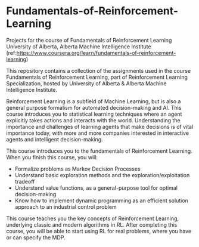# Fundamentals-of-Reinforcement-Learning
Projects for the course of Fundamentals of Reinforcement Learning University of Alberta, Alberta Machine Intelligence Institute (ref:https://www.coursera.org/learn/fundamentals-of-reinforcement-learning)


This repository contains a collection of the assignments used in the course Fundamentals of Reinforcement Learning, part of Reinforcement Learning Specialization, hosted by University of Alberta & Alberta Machine Intelligence Institute.

Reinforcement Learning is a subfield of Machine Learning, but is also a general purpose formalism for automated decision-making and AI. This course introduces you to statistical learning techniques where an agent explicitly takes actions and interacts with the world. Understanding the importance and challenges of learning agents that make decisions is of vital importance today, with more and more companies interested in interactive agents and intelligent decision-making.

This course introduces you to the fundamentals of Reinforcement Learning. When you finish this course, you will:

* Formalize problems as Markov Decision Processes
* Understand basic exploration methods and the exploration/exploitation tradeoff
* Understand value functions, as a general-purpose tool for optimal decision-making
* Know how to implement dynamic programming as an efficient solution approach to an industrial control problem


This course teaches you the key concepts of Reinforcement Learning, underlying classic and modern algorithms in RL. After completing this course, you will be able to start using RL for real problems, where you have or can specify the MDP.